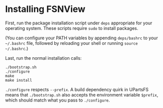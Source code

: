 # Installing FSNView

First, run the package installation script under `deps` appropriate for your operating system.  These scripts require `sudo` to install packages.

(You can configure your PATH variables by appending `deps/bashrc` to your `~/.bashrc` file, followed by reloading your shell or running `source ~/.bashrc`.)

Last, run the normal installation calls:

    ./bootstrap.sh
    ./configure
    make
    make install

`./configure` respects `--prefix`.  A build dependency quirk in UPartsFS means that `./bootstrap.sh` also accepts the environment variable `$prefix`, which should match what you pass to `./configure`.
